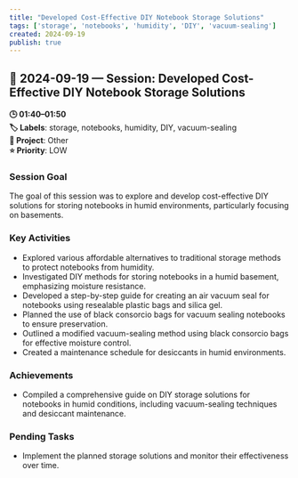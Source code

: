 ```yaml
---
title: "Developed Cost-Effective DIY Notebook Storage Solutions"
tags: ['storage', 'notebooks', 'humidity', 'DIY', 'vacuum-sealing']
created: 2024-09-19
publish: true
---
```


## 📅 2024-09-19 — Session: Developed Cost-Effective DIY Notebook Storage Solutions

**🕒 01:40–01:50**  
**🏷️ Labels**: storage, notebooks, humidity, DIY, vacuum-sealing  
**📂 Project**: Other  
**⭐ Priority**: LOW  


### Session Goal
The goal of this session was to explore and develop cost-effective DIY solutions for storing notebooks in humid environments, particularly focusing on basements.

### Key Activities
- Explored various affordable alternatives to traditional storage methods to protect notebooks from humidity.
- Investigated DIY methods for storing notebooks in a humid basement, emphasizing moisture resistance.
- Developed a step-by-step guide for creating an air vacuum seal for notebooks using resealable plastic bags and silica gel.
- Planned the use of black consorcio bags for vacuum sealing notebooks to ensure preservation.
- Outlined a modified vacuum-sealing method using black consorcio bags for effective moisture control.
- Created a maintenance schedule for desiccants in humid environments.

### Achievements
- Compiled a comprehensive guide on DIY storage solutions for notebooks in humid conditions, including vacuum-sealing techniques and desiccant maintenance.

### Pending Tasks
- Implement the planned storage solutions and monitor their effectiveness over time.
